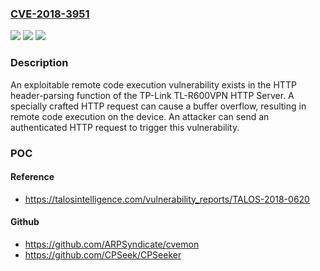 ### [CVE-2018-3951](https://cve.mitre.org/cgi-bin/cvename.cgi?name=CVE-2018-3951)
![](https://img.shields.io/static/v1?label=Product&message=TP-Link&color=blue)
![](https://img.shields.io/static/v1?label=Version&message=TP-Link%20TL-R600VPN%20HWv3%20FRNv1.3.0%20&color=brightgreen)
![](https://img.shields.io/static/v1?label=Vulnerability&message=Classic%20Buffer%20Overflow&color=brightgreen)

### Description

An exploitable remote code execution vulnerability exists in the HTTP header-parsing function of the TP-Link TL-R600VPN HTTP Server. A specially crafted HTTP request can cause a buffer overflow, resulting in remote code execution on the device. An attacker can send an authenticated HTTP request to trigger this vulnerability.

### POC

#### Reference
- https://talosintelligence.com/vulnerability_reports/TALOS-2018-0620

#### Github
- https://github.com/ARPSyndicate/cvemon
- https://github.com/CPSeek/CPSeeker

